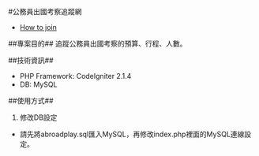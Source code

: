 #公務員出國考察追蹤網

- [How to join](http://hack.g0v.tw/abroadplay/nOWhTpJPKx7)

##專案目的##
追蹤公務員出國考察的預算、行程、人數。

##技術資訊##
- PHP Framework: CodeIgniter 2.1.4
- DB: MySQL

##使用方式##

1. 修改DB設定
  - 請先將abroadplay.sql匯入MySQL，再修改index.php裡面的MySQL連線設定。
